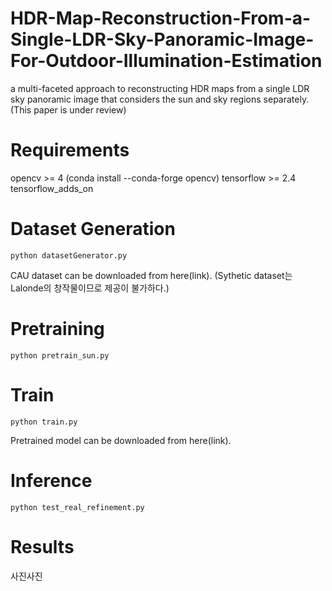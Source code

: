 # HDR-Map-Reconstruction-From-a-Single-LDR-Sky-Panoramic-Image-For-Outdoor-Illumination-Estimation
a multi-faceted approach to reconstructing HDR maps from a single LDR sky panoramic image that considers the sun and sky regions separately.
(This paper is under review)

# Requirements
opencv >= 4 (conda install --conda-forge opencv)
tensorflow >= 2.4
tensorflow_adds_on

# Dataset Generation
```
python datasetGenerator.py
```
CAU dataset can be downloaded from here(link).
(Sythetic dataset는 Lalonde의 창작물이므로 제공이 불가하다.)

# Pretraining
```
python pretrain_sun.py
```

# Train
```
python train.py
```
Pretrained model can be downloaded from here(link).

# Inference
```
python test_real_refinement.py
```

# Results
사진사진
